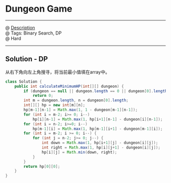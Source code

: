 # Dungeon Game
------------------
@ [Description](https://leetcode.com/problems/dungeon-game/)  
@ Tags: Binary Search, DP     
@ Hard

------------------
## Solution - DP
从右下角向左上角搜寻，将当前最小值填在array中。  
```java
class Solution {
    public int calculateMinimumHP(int[][] dungeon) {
        if (dungeon == null || dungeon.length == 0 || dungeon[0].length == 0)
            return 0;
        int m = dungeon.length, n = dungeon[0].length;
        int[][] hp = new int[m][n];
        hp[m-1][n-1] = Math.max(1, 1 - dungeon[m-1][n-1]);
        for (int i = m-2; i>= 0; i--)
            hp[i][n-1] = Math.max(1, hp[i+1][n-1] - dungeon[i][n-1]);
        for (int i = n-2; i>=0; i--)
            hp[m-1][i] = Math.max(1, hp[m-1][i+1] - dungeon[m-1][i]);
        for (int i = m-2; i >= 0; i--) {
            for (int j = n-2; j>= 0; j--) {
                int down = Math.max(1, hp[i+1][j] - dungeon[i][j]);
                int right = Math.max(1, hp[i][j+1] - dungeon[i][j]);
                hp[i][j] = Math.min(down, right);
            }
        }
        return hp[0][0];
    }
}
```

